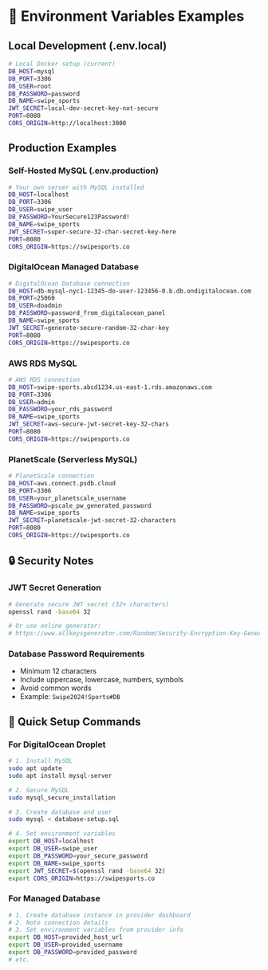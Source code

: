 # 🔐 Environment Variables Examples

## Local Development (.env.local)
```bash
# Local Docker setup (current)
DB_HOST=mysql
DB_PORT=3306
DB_USER=root
DB_PASSWORD=password
DB_NAME=swipe_sports
JWT_SECRET=local-dev-secret-key-not-secure
PORT=8080
CORS_ORIGIN=http://localhost:3000
```

## Production Examples

### Self-Hosted MySQL (.env.production)
```bash
# Your own server with MySQL installed
DB_HOST=localhost
DB_PORT=3306
DB_USER=swipe_user
DB_PASSWORD=YourSecure123Password!
DB_NAME=swipe_sports
JWT_SECRET=super-secure-32-char-secret-key-here
PORT=8080
CORS_ORIGIN=https://swipesports.co
```

### DigitalOcean Managed Database
```bash
# DigitalOcean Database connection
DB_HOST=db-mysql-nyc1-12345-do-user-123456-0.b.db.ondigitalocean.com
DB_PORT=25060
DB_USER=doadmin
DB_PASSWORD=password_from_digitalocean_panel
DB_NAME=swipe_sports
JWT_SECRET=generate-secure-random-32-char-key
PORT=8080
CORS_ORIGIN=https://swipesports.co
```

### AWS RDS MySQL
```bash
# AWS RDS connection
DB_HOST=swipe-sports.abcd1234.us-east-1.rds.amazonaws.com
DB_PORT=3306
DB_USER=admin
DB_PASSWORD=your_rds_password
DB_NAME=swipe_sports
JWT_SECRET=aws-secure-jwt-secret-key-32-chars
PORT=8080
CORS_ORIGIN=https://swipesports.co
```

### PlanetScale (Serverless MySQL)
```bash
# PlanetScale connection
DB_HOST=aws.connect.psdb.cloud
DB_PORT=3306
DB_USER=your_planetscale_username
DB_PASSWORD=pscale_pw_generated_password
DB_NAME=swipe_sports
JWT_SECRET=planetscale-jwt-secret-32-characters
PORT=8080
CORS_ORIGIN=https://swipesports.co
```

## 🔒 Security Notes

### JWT Secret Generation
```bash
# Generate secure JWT secret (32+ characters)
openssl rand -base64 32

# Or use online generator:
# https://www.allkeysgenerator.com/Random/Security-Encryption-Key-Generator.aspx
```

### Database Password Requirements
- Minimum 12 characters
- Include uppercase, lowercase, numbers, symbols
- Avoid common words
- Example: `Swipe2024!Sports#DB`

## 🚀 Quick Setup Commands

### For DigitalOcean Droplet
```bash
# 1. Install MySQL
sudo apt update
sudo apt install mysql-server

# 2. Secure MySQL
sudo mysql_secure_installation

# 3. Create database and user
sudo mysql < database-setup.sql

# 4. Set environment variables
export DB_HOST=localhost
export DB_USER=swipe_user
export DB_PASSWORD=your_secure_password
export DB_NAME=swipe_sports
export JWT_SECRET=$(openssl rand -base64 32)
export CORS_ORIGIN=https://swipesports.co
```

### For Managed Database
```bash
# 1. Create database instance in provider dashboard
# 2. Note connection details
# 3. Set environment variables from provider info
export DB_HOST=provided_host_url
export DB_USER=provided_username
export DB_PASSWORD=provided_password
# etc.
```
